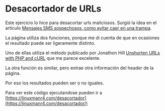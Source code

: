 # Desacortador de URLs

Este ejercicio lo hice para desacortar urls maliciosos. Surgió la idea en el artículo [Mensajes SMS sospechosos, como evitar caer en una trampa](https://linuxmanr4.com/2023/08/28/mensajes-sms-sospechosos-como-evitar-caer-en-una-trampa/).

La página utiliza dos funciones, porque me di cuenta de que en ocasiones el resultado puede ser ligeramente distinto.

Uno de ellas utiliza el método publicado por Jonathon Hill [Unshorten URLs with PHP and cURL](https://compwright.com/2012-05-18/unshorten-urls-with-php-and-curl/) que me parece excelente.

La otra función es similar, pero extrae otra información del header de la página.

Por eso los resultados pueden ser o no iguales.

Para ver este código ejecutandose pueden ir a [https://linuxmanr4.com/desacortador](https://linuxmanr4.com/desacortador/)
